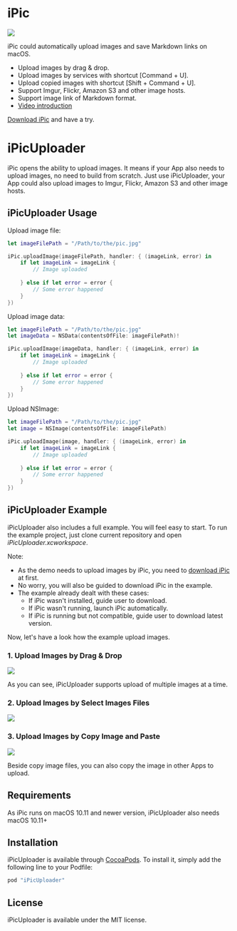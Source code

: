# iPic

![](https://farm8.staticflickr.com/7322/28018346695_f1461c7a09_o.jpg)

iPic could automatically upload images and save Markdown links on macOS.

- Upload images by drag & drop.
- Upload images by services with shortcut [Command + U].
- Upload copied images with shortcut [Shift + Command + U].
- Support Imgur, Flickr, Amazon S3 and other image hosts.
- Support image link of Markdown format.
- [Video introduction](http://toolinbox.net/en/iPic/)

[Download iPic](https://itunes.apple.com/app/id1101244278?ls=1&mt=12) and have a try.

# iPicUploader

iPic opens the ability to upload images. It means if your App also needs to upload images, no need to build from scratch. Just use iPicUploader, your App could also upload images to Imgur, Flickr, Amazon S3 and other image hosts.

## iPicUploader Usage

Upload image file:

```swift
let imageFilePath = "/Path/to/the/pic.jpg"

iPic.uploadImage(imageFilePath, handler: { (imageLink, error) in    
	if let imageLink = imageLink {
		// Image uploaded        
	   
	} else if let error = error {
		// Some error happened
	}
})

```

Upload image data:

```swift
let imageFilePath = "/Path/to/the/pic.jpg"
let imageData = NSData(contentsOfFile: imageFilePath)!

iPic.uploadImage(imageData, handler: { (imageLink, error) in    
	if let imageLink = imageLink {
		// Image uploaded        
	   
	} else if let error = error {
		// Some error happened
	}
})

```

Upload NSImage:

```swift
let imageFilePath = "/Path/to/the/pic.jpg"
let image = NSImage(contentsOfFile: imageFilePath)

iPic.uploadImage(image, handler: { (imageLink, error) in    
	if let imageLink = imageLink {
		// Image uploaded        
	   
	} else if let error = error {
		// Some error happened
	}
})

```


## iPicUploader Example

iPicUploader also includes a full example. You will feel easy to start. To run the example project, just clone current repository and open *iPicUploader.xcworkspace*.

Note: 

- As the demo needs to upload images by iPic, you need to [download iPic](http://toolinbox.net/html/DownloadiPicWithService.html) at first. 
- No worry, you will also be guided to download iPic in the example.
- The example already dealt with these cases:
  - If iPic wasn't installed, guide user to download.
  - If iPic wasn't running, launch iPic automatically.
  - If iPic is running but not compatible, guide user to download latest version.

Now, let's have a look how the example upload images.

### 1. Upload Images by Drag & Drop

![](https://farm9.staticflickr.com/8085/29362952261_29d4282e7d_o.gif)

As you can see, iPicUploader supports upload of multiple images at a time.

### 2. Upload Images by Select Images Files

![](https://farm9.staticflickr.com/8437/29408369616_bd961fc777_o.gif)

### 3. Upload Images by Copy Image and Paste

![](https://farm9.staticflickr.com/8533/29408372976_7b39f9898f_o.gif)

Beside copy image files, you can also copy the image in other Apps to upload.

## Requirements

As iPic runs on macOS 10.11 and newer version, iPicUploader also needs macOS 10.11+

## Installation

iPicUploader is available through [CocoaPods](http://cocoapods.org). To install
it, simply add the following line to your Podfile:

```ruby
pod "iPicUploader"
```

## License

iPicUploader is available under the MIT license.


